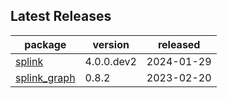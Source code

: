 ## Latest Releases
| package | version | released |
|--------------|-----------|-------------|
| [splink](https://github.com/moj-analytical-services/splink) | 4.0.0.dev2 | 2024-01-29 |
| [splink_graph](https://github.com/moj-analytical-services/splink_graph) | 0.8.2 | 2023-02-20 |
